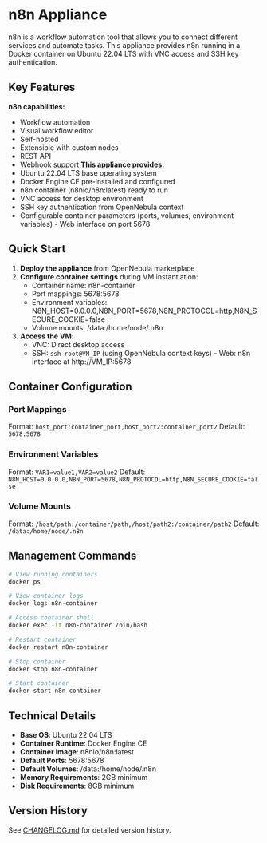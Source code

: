 # n8n Appliance

n8n is a workflow automation tool that allows you to connect different services and automate tasks. This appliance provides n8n running in a Docker container on Ubuntu 22.04 LTS with VNC access and SSH key authentication.

## Key Features

**n8n capabilities:**
  - Workflow automation
  - Visual workflow editor
  - Self-hosted
  - Extensible with custom nodes
  - REST API
  - Webhook support
**This appliance provides:**
- Ubuntu 22.04 LTS base operating system
- Docker Engine CE pre-installed and configured
- n8n container (n8nio/n8n:latest) ready to run
- VNC access for desktop environment
- SSH key authentication from OpenNebula context
- Configurable container parameters (ports, volumes, environment variables)  - Web interface on port 5678

## Quick Start

1. **Deploy the appliance** from OpenNebula marketplace
2. **Configure container settings** during VM instantiation:
   - Container name: n8n-container
   - Port mappings: 5678:5678
   - Environment variables: N8N_HOST=0.0.0.0,N8N_PORT=5678,N8N_PROTOCOL=http,N8N_SECURE_COOKIE=false
   - Volume mounts: /data:/home/node/.n8n
3. **Access the VM**:
   - VNC: Direct desktop access
   - SSH: `ssh root@VM_IP` (using OpenNebula context keys)  - Web: n8n interface at http://VM_IP:5678

## Container Configuration

### Port Mappings
Format: `host_port:container_port,host_port2:container_port2`
Default: `5678:5678`

### Environment Variables  
Format: `VAR1=value1,VAR2=value2`
Default: `N8N_HOST=0.0.0.0,N8N_PORT=5678,N8N_PROTOCOL=http,N8N_SECURE_COOKIE=false`

### Volume Mounts
Format: `/host/path:/container/path,/host/path2:/container/path2`
Default: `/data:/home/node/.n8n`

## Management Commands

```bash
# View running containers
docker ps

# View container logs
docker logs n8n-container

# Access container shell
docker exec -it n8n-container /bin/bash

# Restart container
docker restart n8n-container

# Stop container
docker stop n8n-container

# Start container
docker start n8n-container
```

## Technical Details

- **Base OS**: Ubuntu 22.04 LTS
- **Container Runtime**: Docker Engine CE
- **Container Image**: n8nio/n8n:latest
- **Default Ports**: 5678:5678
- **Default Volumes**: /data:/home/node/.n8n
- **Memory Requirements**: 2GB minimum
- **Disk Requirements**: 8GB minimum

## Version History

See [CHANGELOG.md](CHANGELOG.md) for detailed version history.
